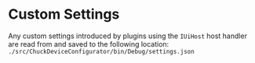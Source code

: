 # Custom Settings  

Any custom settings introduced by plugins using the `IUiHost` host handler are read from and saved to the following location:  
`./src/ChuckDeviceConfigurator/bin/Debug/settings.json`  
